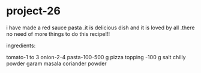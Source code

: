 # project-26

i have made a red sauce pasta 
.it is delicious dish and it is loved by all
.there no need of more things to do this recipe!!!

ingredients:

tomato-1 to 3
onion-2-4
pasta-100-500 g
pizza topping -100 g
salt
chilly powder
garam masala
coriander powder
